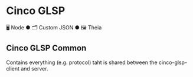 # Cinco GLSP

🖥️ Node ● 🗂️ Custom JSON ● 🖼️ Theia

## Cinco GLSP Common

Contains everything (e.g. protocol) taht is shared between the cinco-glsp-client and server.
